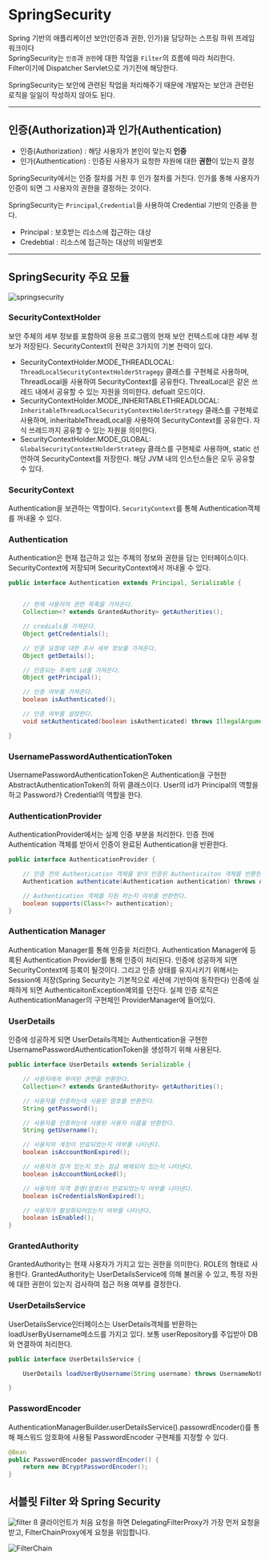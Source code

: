 # SpringSecurity
Spring 기반의 애플리케이션 보안(인증과 권한, 인가)을 담당하는 스프링 하위 프레임워크이다<br>
SpringSecurity는 `인증`과 `권한`에 대한 작업을 `Filter`의 흐름에 따라 처리한다.<br>
Filter이기에 Dispatcher Servlet으로 가기전에 해당한다.

SpringSecurity는 보안에 관련된 작업을 처리해주기 때문에 개발자는 보안과 관련된 로직을 일일이 작성하지 않아도 된다.

<hr>

## 인증(Authorization)과 인가(Authentication)

+ 인증(Authorization) : 해당 사용자가 본인이 맞는지 **인증**
+ 인가(Authentication) : 인증된 사용자가 요청한 자원에 대한 **권한**이 있는지 결정

SpringSecurity에서는 인증 절차를 거친 후 인가 절차를 거친다. 인가를 통해 사용자가 인증이 되면 그 사용자의 권한을 결정하는 것이다.

SpringSecurity는 `Principal`,`Credential`을 사용하여 Credential 기반의 인증을 한다.
+ Principal : 보호받는 리소스에 접근하는 대상
+ Credebtial : 리소스에 접근하는 대상의 비밀번호

<hr>

## SpringSecurity 주요 모듈

![springsecurity](https://velog.velcdn.com/images%2Fjsj3282%2Fpost%2F27a42080-ad39-48e5-8c66-c6fef7f1e598%2F%E1%84%83%E1%85%A1%E1%84%8B%E1%85%AE%E1%86%AB%E1%84%85%E1%85%A9%E1%84%83%E1%85%B3.png)

### SecurityContextHolder
보안 주체의 세부 정보를 포함하여 응용 프로그램의 현재 보안 컨텍스트에 대한 세부 정보가 저장된다. SecurityContext의 전략은 3가지의 기본 전력이 있다.

+ SecurityContextHolder.MODE_THREADLOCAL: `ThreadLocalSecurityContextHolderStragegy` 클래스를 구현체로 사용하며, ThreadLocal을 사용하여 SecurityContext를 공유한다. ThrealLocal은 같은 쓰레드 내에서 공유할 수 있는 자원을 의미한다. defualt 모드이다.
+ SecurityContextHolder.MODE_INHERITABLETHREADLOCAL: `InheritableThreadLocalSecurityContextHolderStrategy` 클래스를 구현체로 사용하며, inheritableThreadLocal을 사용하여 SecurityContext를 공유한다. 자식 쓰레드까지 공유할 수 있는 자원을 의미한다.
+ SecurityContextHolder.MODE_GLOBAL: `GlobalSecurityContextHolderStrategy` 클래스를 구현체로 사용하며, static 선언하여 SecurityContext를 저장한다. 해당 JVM 내의 인스턴스들은 모두 공유할 수 있다.


### SecurityContext
Authentication을 보관하는 역할이다. `SecurityContext`를 통해 Authentication객체를 꺼내올 수 있다.

### Authentication
Authentication은 현재 접근하고 있는 주체의 정보와 권한을 담는 인터페이스이다. SecurityContext에 저장되며 SecurityContext에서 꺼내올 수 있다.

```java
public interface Authentication extends Principal, Serializable {


    // 현재 사용자의 권한 목록을 가져온다.
    Collection<? extends GrantedAuthority> getAuthorities();

    // credials를 가져온다.
    Object getCredentials();

    // 인증 요청에 대한 추사 세부 정보를 가져온다.
    Object getDetails();

    // 인증되는 주체의 id를 가져온다.
    Object getPrincipal();

    // 인증 여부를 가져온다.
    boolean isAuthenticated();

    // 인증 여부를 설정한다.
    void setAuthenticated(boolean isAuthenticated) throws IllegalArgumentException;

}
```
### UsernamePasswordAuthenticationToken

UsernamePasswordAuthenticationToken은 Authentication을 구현한 AbstractAuthenticationToken의 하위 클래스이다. User의 id가 Principal의 역할을 하고 Password가 Credential의 역할을 한다.


### AuthenticationProvider
AuthenticationProvider에서는 실제 인증 부분을 처리한다. 인증 전에 Authentication 객체를 받아서 인증이 완료된 Authentication을 반환한다.

```java
public interface AuthenticationProvider {

    // 인증 전의 Authentication 객체를 받아 인증된 Authenticaiton 객체를 반환한다.
    Authentication authenticate(Authentication authentication) throws AuthenticationException;

    // Authentication 객체를 지원 하는지 여부를 반환한다.
    boolean supports(Class<?> authentication);
}
```

### Authentication Manager

Authentication Manager를 통해 인증을 처리한다. Authentication Manager에 등록된 Authentication Provider를 통해 인증이 처리된다. 인증에 성공하게 되면 SecurityContext에 등록이 될것이다. 그리고 인증 상태를 유지시키기 위해서는 Session에 저장(Spring Security는 기본적으로 세션에 기반하여 동작한다) 인증에 실패하게 되면 AuthenticaitonException예외를 던진다. 실제 인증 로직은 AuthenticationManager의 구현체인 ProviderManager에 들어있다.


### UserDetails
인증에 성공하게 되면 UserDetails객체는 Authentication을 구현한 UsernamePasswordAuthenticationToken을 생성하기 위해 사용된다.

```java
public interface UserDetails extends Serializable {

    // 사용자에게 부여된 권한을 반환한다.
    Collection<? extends GrantedAuthority> getAuthorities();

    // 사용자를 인증하는데 사용된 암호를 반환한다.
    String getPassword();

    // 사용자를 인증하는데 사용된 사용자 이름을 반환한다.
    String getUsername();

    // 사용자의 계정이 만료되었는지 여부를 나타낸다.
    boolean isAccountNonExpired();

    // 사용자가 잠겨 있는지 또는 잠금 해제되어 있는지 나타낸다.
    boolean isAccountNonLocked();

    // 사용자의 자격 증명(암호)이 만료되었는지 여부를 나타낸다.
    boolean isCredentialsNonExpired();

    // 사용자가 활성화되어있는지 여부를 나타낸다.
    boolean isEnabled();
}
```

### GrantedAuthority
GrantedAuthority는 현재 사용자가 가지고 있는 권한을 의미한다. ROLE의 형태로 사용한다.  GrantedAuthority는 UserDetailsService에 의해 불러올 수 있고, 특정 자원에 대한 권한이 있는지 검사하여 접근 허용 여부를 결정한다.

### UserDetailsService
UserDetailsService인터페이스는 UserDetails객체를 반환하는 loadUserByUsername메소드를 가지고 있다. 보통 userRepository를 주입받아 DB와 연결하여 처리한다.
```java
public interface UserDetailsService {

    UserDetails loadUserByUsername(String username) throws UsernameNotFoundException;

}
```

### PasswordEncoder
AuthenticationManagerBuilder.userDetailsService().passowrdEncoder()를 통해 패스워드 암호화에 사용될 PasswordEncoder 구현체를 지정할 수 있다.

```java
@Bean
public PasswordEncoder passwordEncoder() {
    return new BCryptPasswordEncoder();
}
```

## 서블릿 Filter 와 Spring Security
![filter](https://miro.medium.com/max/941/1*JScorB4xO9feqZuaYTtBXg.png)
ß
클라이언트가 처음 요청을 하면 DelegatingFilterProxy가 가장 먼저 요청을 받고, FilterChainProxy에게 요청을 위임합니다.


![FilterChain](https://blog.kakaocdn.net/dn/HYCaG/btrzragxjXN/U4usLguLDdZ9FycK0cU0kK/img.png)
